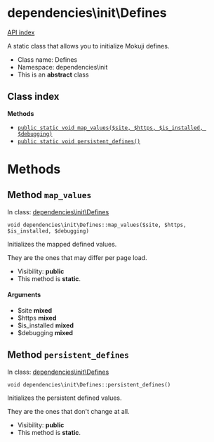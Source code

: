# dependencies\init\Defines
[API index](../../API-index.md)

A static class that allows you to initialize Mokuji defines.




* Class name: Defines
* Namespace: dependencies\init
* This is an **abstract** class




## Class index


**Methods**
* [`public static void map_values($site, $https, $is_installed, $debugging)`](#method-map_values)
* [`public static void persistent_defines()`](#method-persistent_defines)









# Methods


## Method `map_values`
In class: [dependencies\init\Defines](#top)

```
void dependencies\init\Defines::map_values($site, $https, $is_installed, $debugging)
```

Initializes the mapped defined values.

They are the ones that may differ per page load.

* Visibility: **public**
* This method is **static**.

#### Arguments

* $site **mixed**
* $https **mixed**
* $is_installed **mixed**
* $debugging **mixed**






## Method `persistent_defines`
In class: [dependencies\init\Defines](#top)

```
void dependencies\init\Defines::persistent_defines()
```

Initializes the persistent defined values.

They are the ones that don't change at all.

* Visibility: **public**
* This method is **static**.





